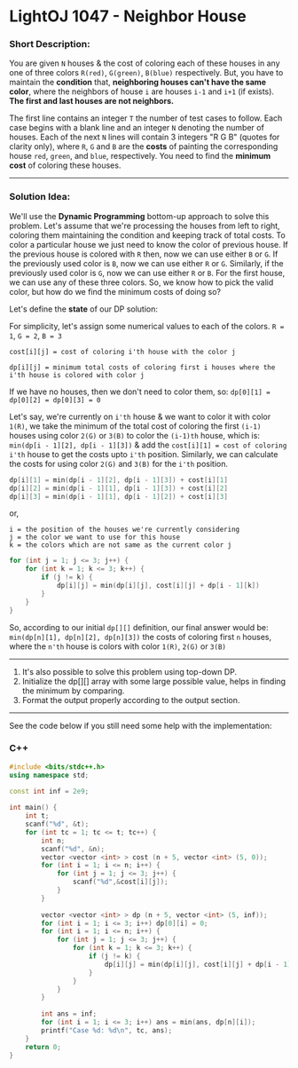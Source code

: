 # LightOJ 1047 - Neighbor House

### Short Description:
You are given `N` houses & the cost of coloring each of these houses in any one of three colors `R(red)`, `G(green)`, `B(blue)` respectively. But, you have to maintain the **condition** that, **neighboring houses can't have the same color**, where the neighbors of house `i` are houses `i-1` and `i+1` (if exists). **The first and last houses are not neighbors.**

The first line contains an integer `T` the number of test cases to follow. Each case begins with a blank line and an integer `N` denoting the number of houses. Each of the next `N` lines will contain 3 integers "R G B" (quotes for clarity only), where `R`, `G` and `B` are the **costs** of painting the corresponding house `red`, `green`, and `blue`, respectively. 
You need to find the **minimum cost** of coloring these houses.

--- 
### Solution Idea:

We'll use the **Dynamic Programming** bottom-up approach to solve this problem. Let's assume that we're processing the houses from left to right, coloring them maintaining the condition and keeping track of total costs. To color a particular house we just need to know the color of previous house. If the previous house is colored with `R` then, now we can use either `B` or `G`. If the previously used color is `B`, now we can use either `R` or `G`. Similarly, if the previously used color is `G`, now we can use either `R` or `B`. For the first house, we can use any of these three colors. So, we know how to pick the valid color, but how do we find the minimum costs of doing so?


Let's define the **state** of our DP solution:

For simplicity, let's assign some numerical values to each of the colors. `R = 1`, `G = 2`, `B = 3`

`cost[i][j] = cost of coloring i'th house with the color j`

`dp[i][j] = minimum total costs of coloring first i houses where the i'th house is colored with color j`

If we have no houses, then we don't need to color them, so:
`dp[0][1] = dp[0][2] = dp[0][3] = 0`

Let's say, we're currently on `i'th` house & we want to color it with color `1(R)`, we take the minimum of the total cost of coloring the first `(i-1)` houses using color `2(G)` or `3(B)` to color the `(i-1)th` house, which is: `min(dp[i - 1][2], dp[i - 1][3])` & add the `cost[i][1] = cost of coloring i'th` house to get the costs upto `i'th` position. 
Similarly, we can calculate the costs for using color `2(G)` and `3(B)` for the `i'th` position.

```C++
dp[i][1] = min(dp[i - 1][2], dp[i - 1][3]) + cost[i][1]
dp[i][2] = min(dp[i - 1][1], dp[i - 1][3]) + cost[i][2]
dp[i][3] = min(dp[i - 1][1], dp[i - 1][2]) + cost[i][3]
```
or,
```
i = the position of the houses we're currently considering
j = the color we want to use for this house
k = the colors which are not same as the current color j
```
```C++
for (int j = 1; j <= 3; j++) {
    for (int k = 1; k <= 3; k++) {
        if (j != k) {
            dp[i][j] = min(dp[i][j], cost[i][j] + dp[i - 1][k])
        }
    }
}
```
So, according to our initial `dp[][]` definition, our final answer would be: `min(dp[n][1], dp[n][2], dp[n][3])` the costs of coloring first `n` houses, where the `n'th` house is colors with color `1(R)`, `2(G)` or `3(B)`

---
1. It's also possible to solve this problem using top-down DP.
2. Initialize the dp[][] array  with some large possible value, helps in finding the minimum by comparing.
3. Format the output properly according to the output section.

---

See the code below if you still need some help with the implementation:

### C++

```C++
#include <bits/stdc++.h>
using namespace std;

const int inf = 2e9;
 
int main() {
    int t;
    scanf("%d", &t);
    for (int tc = 1; tc <= t; tc++) {
        int n;
        scanf("%d", &n);
        vector <vector <int> > cost (n + 5, vector <int> (5, 0));
        for (int i = 1; i <= n; i++) {
            for (int j = 1; j <= 3; j++) {
                scanf("%d",&cost[i][j]);
            }
        }
       
        vector <vector <int> > dp (n + 5, vector <int> (5, inf));
        for (int i = 1; i <= 3; i++) dp[0][i] = 0;
        for (int i = 1; i <= n; i++) {
            for (int j = 1; j <= 3; j++) {
                for (int k = 1; k <= 3; k++) {
                    if (j != k) {
                        dp[i][j] = min(dp[i][j], cost[i][j] + dp[i - 1][k]);
                    }
                }
            }
        }
       
        int ans = inf;
        for (int i = 1; i <= 3; i++) ans = min(ans, dp[n][i]);
        printf("Case %d: %d\n", tc, ans);
    }
    return 0;
}

```





